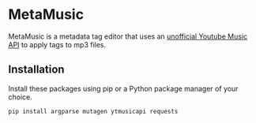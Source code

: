 # MetaMusic
MetaMusic is a metadata tag editor that uses an [unofficial Youtube Music API](https://pypi.org/project/ytmusicapi/) to apply tags to mp3 files.

## Installation
Install these packages using pip or a Python package manager of your choice.

```
pip install argparse mutagen ytmusicapi requests
```
